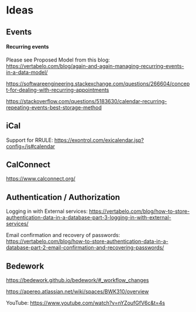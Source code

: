 # Ideas



## Events

#### Recurring events

Please see Proposed Model from this blog: https://vertabelo.com/blog/again-and-again-managing-recurring-events-in-a-data-model/

https://softwareengineering.stackexchange.com/questions/266604/concept-for-dealing-with-recurring-appointments

https://stackoverflow.com/questions/5183630/calendar-recurring-repeating-events-best-storage-method



## iCal

Support for RRULE: https://exontrol.com/exicalendar.jsp?config=/js#calendar


## CalConnect

https://www.calconnect.org/



## Authentication / Authorization 

Logging in with External services: https://vertabelo.com/blog/how-to-store-authentication-data-in-a-database-part-3-logging-in-with-external-services/

Email confirmation and recovery of passwords: https://vertabelo.com/blog/how-to-store-authentication-data-in-a-database-part-2-email-confirmation-and-recovering-passwords/



## Bedework

https://bedework.github.io/bedework/#_workflow_changes

https://apereo.atlassian.net/wiki/spaces/BWK310/overview

YouTube: https://www.youtube.com/watch?v=nYZoufGfV6c&t=4s